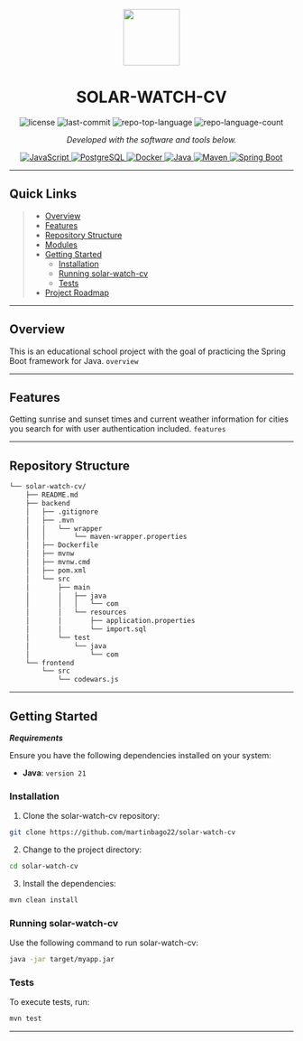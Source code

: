 <p align="center">
  <img src="https://cdn-icons-png.flaticon.com/512/6295/6295417.png" width="100" />
</p>
<p align="center">
    <h1 align="center">SOLAR-WATCH-CV</h1>
</p>
<p align="center">
	<img src="https://img.shields.io/github/license/martinbago22/solar-watch-cv?style=flat&color=0080ff" alt="license">
	<img src="https://img.shields.io/github/last-commit/martinbago22/solar-watch-cv?style=flat&logo=git&logoColor=white&color=0080ff" alt="last-commit">
	<img src="https://img.shields.io/github/languages/top/martinbago22/solar-watch-cv?style=flat&color=0080ff" alt="repo-top-language">
	<img src="https://img.shields.io/github/languages/count/martinbago22/solar-watch-cv?style=flat&color=0080ff" alt="repo-language-count">
<p>
<p align="center">
		<em>Developed with the software and tools below.</em>
</p>
<p align="center">
	<a href="https://www.java.com/en/"> <img src="https://img.shields.io/badge/JavaScript-F7DF1E.svg?style=flat&logo=JavaScript&logoColor=black" alt="JavaScript" /> </a>
	<a href="https://www.postgresql.org"> <img src="https://img.shields.io/badge/PostgreSQL-4169E1.svg?style=flat&logo=PostgreSQL&logoColor=white" alt="PostgreSQL"> </a>
	<a href="https://www.docker.com"> <img src="https://img.shields.io/badge/Docker-2496ED.svg?style=flat&logo=Docker&logoColor=white" alt="Docker"> </a>
	<a href="https://www.java.com/en/"> <img src="https://img.shields.io/badge/Java-%23ED8B00.svg?style=flat&logo=openjdk&logoColor=white" alt="Java"> </a>
	<a href="https://maven.apache.org"> <img src="https://img.shields.io/badge/Apache Maven-C71A36.svg?style=flat&logo=apachemaven&logoColor=white" alt="Maven"> </a>
	<a href="https://spring.io/projects/spring-boot"> <img src="https://img.shields.io/badge/Spring Boot-6DB33F.svg?style=flat&logo=springboot&logoColor=green" alt="Spring Boot"> </a>
</p>
<hr>

##  Quick Links

> - [ Overview](#-overview)
> - [ Features](#-features)
> - [ Repository Structure](#-repository-structure)
> - [ Modules](#-modules)
> - [ Getting Started](#-getting-started)
>   - [ Installation](#-installation)
>   - [ Running solar-watch-cv](#-running-solar-watch-cv)
>   - [ Tests](#-tests)
> - [ Project Roadmap](#-project-roadmap)

---

##  Overview

This is an educational school project with the goal of practicing the Spring Boot framework for Java.  `overview`

---

##  Features

Getting sunrise and sunset times and current weather information for cities you search for with user authentication included. `features`

---

##  Repository Structure

```sh
└── solar-watch-cv/
    ├── README.md
    ├── backend
    │   ├── .gitignore
    │   ├── .mvn
    │   │   └── wrapper
    │   │       └── maven-wrapper.properties
    │   ├── Dockerfile
    │   ├── mvnw
    │   ├── mvnw.cmd
    │   ├── pom.xml
    │   └── src
    │       ├── main
    │       │   ├── java
    │       │   │   └── com
    │       │   └── resources
    │       │       ├── application.properties
    │       │       └── import.sql
    │       └── test
    │           └── java
    │               └── com
    └── frontend
        └── src
            └── codewars.js
```

---

##  Getting Started

***Requirements***

Ensure you have the following dependencies installed on your system:

* **Java**: `version 21`

###  Installation

1. Clone the solar-watch-cv repository:

```sh
git clone https://github.com/martinbago22/solar-watch-cv
```

2. Change to the project directory:

```sh
cd solar-watch-cv
```

3. Install the dependencies:

```sh
mvn clean install
```

###  Running solar-watch-cv

Use the following command to run solar-watch-cv:

```sh
java -jar target/myapp.jar
```

###  Tests

To execute tests, run:

```sh
mvn test
```

---
